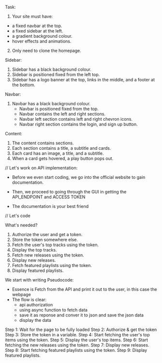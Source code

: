 Task:

1. Your site must have: 
- a fixed navbar at the top.
- a fixed sidebar at the left.
- a gradient background colour.
- hover effects and animations.

2. Only need to clone the homepage.

Sidebar:
1. Sidebar has a black background colour.
2. Sidebar is positioned fixed from the left top.
3. Sidebar has a logo banner at the top, links in the middle, and a footer at the bottom.

Navbar:
1. Navbar has a black background colour.
    - Navbar is positioned fixed from the top.
    - Navbar contains the left and right sections.
    - Navbar left section contains left and right chevron icons.
    - Navbar right section contains the login, and sign up button.

Content:
1. The content contains sections.
2. Each section contains a title, a subtitle and cards.
3. Each card has an image, a title, and a subtitle.
4. When a card gets hovered, a play button pops out.

// Let's work on API implementation:

- Before we even start coding, we go into the official website to gain documentation.

- Then, we proceed to going through the GUI in getting the API_ENDPOINT and ACCESS TOKEN

- The documentation is your best friend

// Let's code

What's needed?
1. Authorize the user and get a token.
2. Store the token somewhere else.
3. Fetch the user's top tracks using the token.
4. Display the top tracks.
5. Fetch new releases using the token.
6. Display new releases.
7. Fetch featured playlists using the token.
8. Display featured playlists.

We start with writing Pseudocode:
- Essence is Fetch from the API and print it out to the user, in this case the webpage
- The flow is clear: 
    - api authorization 
    - using async function to fetch data 
    - save it as reponse and conver it to json and save the json data
    - display the data

Step 1: Wait for the page to be fully loaded
Step 2: Authorize & get the token
Step 3: Store the token in a variable.
Step 4: Start fetching the user's top items using the token.
Step 5: Display the user's top items.
Step 6: Start fetching the new releases using the token.
Step 7: Display new releases.
Step 8: Start fetching featured playlists using the token.
Step 9: Display featured playlists.


